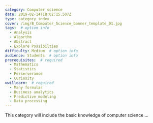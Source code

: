 ```yaml
---
category: Computer science
date: 2019-02-14T18:02:15.507Z
type: category index
cover: /img/B_Computer_Science_banner_template_01.jpg
tags:  # option info
  - Analysis
  - Algorthm
  - Abstract
  - Explore Possibilties
difficulty: Medium  # option info
audience: Students  # option info
prerequisites:  # required
  - Mathematics
  - Statistics
  - Perserverance
  - Curiosity
uwillearn:  # required
  - Many formular
  - Business analytics
  - Predictive modeling
  - Data processing
---
```


This category will include the basic knowledge of computer science ...